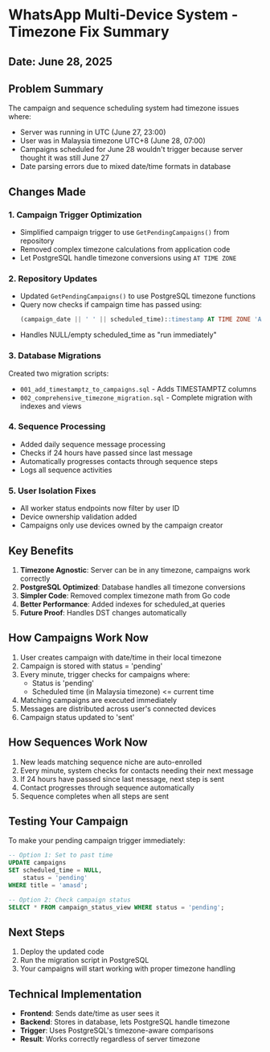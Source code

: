 # WhatsApp Multi-Device System - Timezone Fix Summary

## Date: June 28, 2025

## Problem Summary
The campaign and sequence scheduling system had timezone issues where:
- Server was running in UTC (June 27, 23:00)
- User was in Malaysia timezone UTC+8 (June 28, 07:00)
- Campaigns scheduled for June 28 wouldn't trigger because server thought it was still June 27
- Date parsing errors due to mixed date/time formats in database

## Changes Made

### 1. **Campaign Trigger Optimization**
- Simplified campaign trigger to use `GetPendingCampaigns()` from repository
- Removed complex timezone calculations from application code
- Let PostgreSQL handle timezone conversions using `AT TIME ZONE`

### 2. **Repository Updates**
- Updated `GetPendingCampaigns()` to use PostgreSQL timezone functions
- Query now checks if campaign time has passed using:
  ```sql
  (campaign_date || ' ' || scheduled_time)::timestamp AT TIME ZONE 'Asia/Kuala_Lumpur' <= CURRENT_TIMESTAMP
  ```
- Handles NULL/empty scheduled_time as "run immediately"

### 3. **Database Migrations**
Created two migration scripts:
- `001_add_timestamptz_to_campaigns.sql` - Adds TIMESTAMPTZ columns
- `002_comprehensive_timezone_migration.sql` - Complete migration with indexes and views

### 4. **Sequence Processing**
- Added daily sequence message processing
- Checks if 24 hours have passed since last message
- Automatically progresses contacts through sequence steps
- Logs all sequence activities

### 5. **User Isolation Fixes**
- All worker status endpoints now filter by user ID
- Device ownership validation added
- Campaigns only use devices owned by the campaign creator

## Key Benefits

1. **Timezone Agnostic**: Server can be in any timezone, campaigns work correctly
2. **PostgreSQL Optimized**: Database handles all timezone conversions
3. **Simpler Code**: Removed complex timezone math from Go code
4. **Better Performance**: Added indexes for scheduled_at queries
5. **Future Proof**: Handles DST changes automatically

## How Campaigns Work Now

1. User creates campaign with date/time in their local timezone
2. Campaign is stored with status = 'pending'
3. Every minute, trigger checks for campaigns where:
   - Status is 'pending'
   - Scheduled time (in Malaysia timezone) <= current time
4. Matching campaigns are executed immediately
5. Messages are distributed across user's connected devices
6. Campaign status updated to 'sent'

## How Sequences Work Now

1. New leads matching sequence niche are auto-enrolled
2. Every minute, system checks for contacts needing their next message
3. If 24 hours have passed since last message, next step is sent
4. Contact progresses through sequence automatically
5. Sequence completes when all steps are sent

## Testing Your Campaign

To make your pending campaign trigger immediately:

```sql
-- Option 1: Set to past time
UPDATE campaigns 
SET scheduled_time = NULL,
    status = 'pending'
WHERE title = 'amasd';

-- Option 2: Check campaign status
SELECT * FROM campaign_status_view WHERE status = 'pending';
```

## Next Steps

1. Deploy the updated code
2. Run the migration script in PostgreSQL
3. Your campaigns will start working with proper timezone handling

## Technical Implementation

- **Frontend**: Sends date/time as user sees it
- **Backend**: Stores in database, lets PostgreSQL handle timezone
- **Trigger**: Uses PostgreSQL's timezone-aware comparisons
- **Result**: Works correctly regardless of server timezone